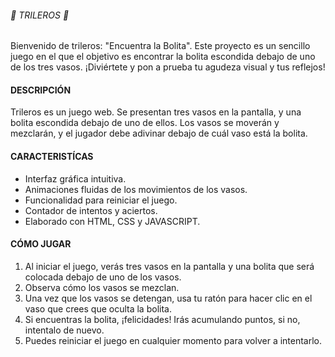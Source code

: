 ###### 🎪 TRILEROS 🎪

Bienvenido de trileros: "Encuentra la Bolita". Este proyecto es un sencillo juego en el que el objetivo es encontrar la bolita escondida debajo de uno de los tres vasos. ¡Diviértete y pon a prueba tu agudeza visual y tus reflejos!

#### DESCRIPCIÓN 

Trileros es un juego web. Se presentan tres vasos en la pantalla, y una bolita escondida debajo de uno de ellos. Los vasos se moverán y mezclarán, y el jugador debe adivinar debajo de cuál vaso está la bolita.

#### CARACTERISTÍCAS 

* Interfaz gráfica intuitiva.
* Animaciones fluidas de los movimientos de los vasos.
* Funcionalidad para reiniciar el juego.
* Contador de intentos y aciertos.
* Elaborado con HTML, CSS y JAVASCRIPT.

#### CÓMO JUGAR

1. Al iniciar el juego, verás tres vasos en la pantalla y una bolita que será colocada debajo de uno de los vasos.
2. Observa cómo los vasos se mezclan.
3. Una vez que los vasos se detengan, usa tu ratón para hacer clic en el vaso que crees que oculta la bolita.
4. Si encuentras la bolita, ¡felicidades! Irás acumulando puntos, si no, intentalo de nuevo.
5. Puedes reiniciar el juego en cualquier momento para volver a intentarlo.